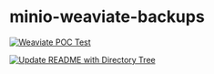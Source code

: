 # minio-weaviate-backups

[![Weaviate POC Test](https://github.com/Cdaprod/minio-weaviate-backups/actions/workflows/backup-curl-tests.yml/badge.svg)](https://github.com/Cdaprod/minio-weaviate-backups/actions/workflows/backup-curl-tests.yml)

[![Update README with Directory Tree](https://github.com/Cdaprod/minio-weaviate-backups/actions/workflows/update_readme.yml/badge.svg)](https://github.com/Cdaprod/minio-weaviate-backups/actions/workflows/update_readme.yml)

<!-- DIRECTORY_TREE_START -->
<!-- DIRECTORY_TREE_END -->